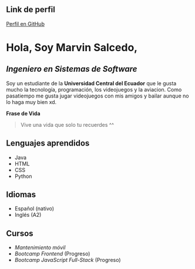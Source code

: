 ## Link de perfil 
[Perfil en GitHub](https://github.com/DarKingSoul)

# Hola, Soy Marvin Salcedo,

## *Ingeniero en Sistemas de Software*

Soy un estudiante de la **Universidad Central del Ecuador** que le gusta mucho la tecnología, programación, los videojuegos y la aviacion. Como pasatiempo me gusta jugar videojuegos con mis amigos y bailar aunque no lo haga muy bien xd.

**Frase de Vida**
> Vive una vida que solo tu recuerdes ^^ 

## Lenguajes aprendidos

- Java
- HTML
- CSS
- Python

## Idiomas 

- Español (nativo)
- Inglés (A2)

## Cursos 

- *Mantenimiento móvil*
- *Bootcamp Frontend* (Progreso)
- *Bootcamp JavaScript Full-Stack* (Progreso)